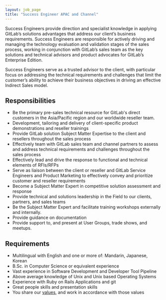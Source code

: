 ```yaml
---
layout: job_page
title: "Success Engineer APAC and Channel"
---
```


Success Engineers provide direction and specialist knowledge in applying
GitLab’s solutions advantages that address our client’s business requirements.
Success Engineers are responsible for actively driving and managing the
technology evaluation and validation stages of the sales process, working in
conjunction with GitLab’s sales team as the key solutions and technical advisors
and product advocates for GitLab’s Enterprise Edition.

Success Engineers serve as a trusted advisor to the client, with
particular focus on addressing the technical requirements and challenges that
limit the customer’s ability to achieve their business objectives in driving an
effective Indirect Sales model.

## Responsibilities

- Be the primary pre-sales technical resource for GitLab's direct customers in the Asia/Pacific region and our worldwide reseller team.
- Development, tailoring and delivery of client-specific product demonstrations and reseller trainings
- Provide GitLab solution Subject Matter Expertise to the client and resellers throughout the sales process
- Effectively team with GitLab sales team and channel partners to assess and address technical requirements and challenges throughout the sales process
- Effectively lead and drive the response to functional and technical elements of RFIs/RFPs
- Serve as liaison between the client or reseller and GitLab Service Engineers and Product Marketing to effectively convey and prioritize customer and reseller requirements
- Become a Subject Matter Expert in competitive solution assessment and response
- Provide technical and solutions leadership in the Field to our clients, partners, and sales teams
- Be the Subject Matter Expert and facilitate training workshops externally and internally.
- Provide guidance on documentation
- Provide support to, and present at User Groups, trade shows, and meetups.

## Requirements

- Multilingual with English and one or more of: Mandarin, Japanese, Korean
- B.Sc. in Computer Science or equivalent experience
- Vast experience in Software Development and Developer Tool Pipeline
- Above average knowledge of Unix and Unix based Operating Systems
- Experience with Ruby on Rails Applications and git
- Great people skills and presentation skills
- You share our [values](/handbook/values), and work in accordance with those values
